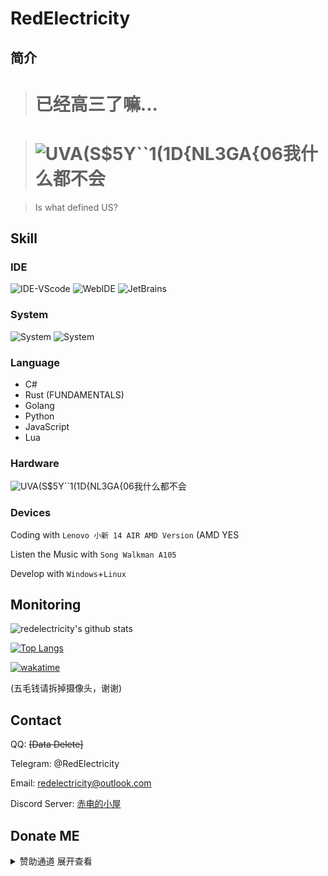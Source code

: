 # RedElectricity

## 简介

> # 已经高三了嘛...

> # ![UVA(S$5Y``1(1D{NL3GA{06](https://user-images.githubusercontent.com/75127571/157818098-684dc05d-57cb-4746-bb87-958b5080ab1d.png)我什么都不会

> Is what defined US?

## Skill

### IDE

![IDE-VScode](https://img.shields.io/badge/IDE-VScode-blue)  ![WebIDE](https://img.shields.io/badge/WebIDE-repl.it-lightgrey) ![JetBrains](https://img.shields.io/badge/JetBrains-IDE-blue)

### System

![System](https://img.shields.io/badge/System-Linux-yellow) ![System](https://img.shields.io/badge/System-Windows-blue)

### Language

 - C#
 - Rust (FUNDAMENTALS)
 - Golang
 - Python
 - JavaScript
 - Lua

### Hardware

![UVA(S$5Y``1(1D{NL3GA{06](https://user-images.githubusercontent.com/75127571/157818098-684dc05d-57cb-4746-bb87-958b5080ab1d.png)我什么都不会

### Devices

Coding with `Lenovo 小新 14 AIR AMD Version` (AMD YES

Listen the Music with `Song Walkman A105`

Develop with `Windows`+`Linux`

## Monitoring

![redelectricity's github stats](https://github-readme-stats.vercel.app/api?username=redelectricity&show_icons=true)

[![Top Langs](https://github-readme-stats.vercel.app/api/top-langs/?username=redelectricity&langs_count=8)](https://github.com/anuraghazra/github-readme-stats)

[![wakatime](https://wakatime.com/badge/user/7bbb165f-a32b-491f-90fd-02da3e8c020a.svg)](https://wakatime.com/@7bbb165f-a32b-491f-90fd-02da3e8c020a)

(五毛钱请拆掉摄像头，谢谢)

## Contact
QQ: ~~[Data Delete]~~

Telegram: @RedElectricity

Email: redelectricity@outlook.com

Discord Server: [赤电的小屋](https://discord.gg/CkvmKSwzAf)

## Donate ME

<details>
  <summary>赞助通道 展开查看</summary>
    爱发电 - https://afdian.net/@RedElectricity</br>
    <img src="https://user-images.githubusercontent.com/75127571/210086517-6377b41e-be12-4828-80ce-92314b1e0834.jpg">
</details>


